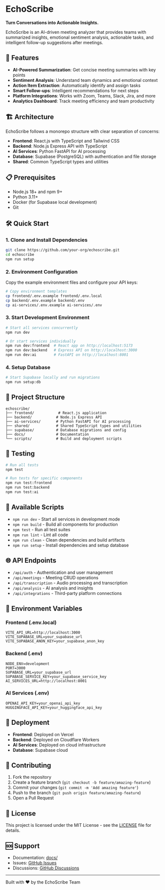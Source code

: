 # EchoScribe

**Turn Conversations into Actionable Insights.**

EchoScribe is an AI-driven meeting analyzer that provides teams with summarized insights, emotional sentiment analysis, actionable tasks, and intelligent follow-up suggestions after meetings.

## 🚀 Features

- **AI-Powered Summarization**: Get concise meeting summaries with key points
- **Sentiment Analysis**: Understand team dynamics and emotional context
- **Action Item Extraction**: Automatically identify and assign tasks
- **Smart Follow-ups**: Intelligent recommendations for next steps
- **Platform Integrations**: Works with Zoom, Teams, Slack, Jira, and more
- **Analytics Dashboard**: Track meeting efficiency and team productivity

## 🏗️ Architecture

EchoScribe follows a monorepo structure with clear separation of concerns:

- **Frontend**: React.js with TypeScript and Tailwind CSS
- **Backend**: Node.js Express API with TypeScript
- **AI Services**: Python FastAPI for AI processing
- **Database**: Supabase (PostgreSQL) with authentication and file storage
- **Shared**: Common TypeScript types and utilities

## 📋 Prerequisites

- Node.js 18+ and npm 9+
- Python 3.11+
- Docker (for Supabase local development)
- Git

## 🛠️ Quick Start

### 1. Clone and Install Dependencies

```bash
git clone https://github.com/your-org/echoscribe.git
cd echoscribe
npm run setup
```

### 2. Environment Configuration

Copy the example environment files and configure your API keys:

```bash
# Copy environment templates
cp frontend/.env.example frontend/.env.local
cp backend/.env.example backend/.env
cp ai-services/.env.example ai-services/.env
```

### 3. Start Development Environment

```bash
# Start all services concurrently
npm run dev

# Or start services individually
npm run dev:frontend  # React app on http://localhost:5173
npm run dev:backend   # Express API on http://localhost:3000
npm run dev:ai        # FastAPI on http://localhost:8001
```

### 4. Setup Database

```bash
# Start Supabase locally and run migrations
npm run setup:db
```

## 📁 Project Structure

```
echoscribe/
├── frontend/           # React.js application
├── backend/           # Node.js Express API
├── ai-services/       # Python FastAPI for AI processing
├── shared/            # Shared TypeScript types and utilities
├── supabase/          # Database migrations and config
├── docs/              # Documentation
└── scripts/           # Build and deployment scripts
```

## 🧪 Testing

```bash
# Run all tests
npm test

# Run tests for specific components
npm run test:frontend
npm run test:backend
npm run test:ai
```

## 🔧 Available Scripts

- `npm run dev` - Start all services in development mode
- `npm run build` - Build all components for production
- `npm test` - Run all test suites
- `npm run lint` - Lint all code
- `npm run clean` - Clean dependencies and build artifacts
- `npm run setup` - Install dependencies and setup database

## 🌐 API Endpoints

- `/api/auth` - Authentication and user management
- `/api/meetings` - Meeting CRUD operations
- `/api/transcription` - Audio processing and transcription
- `/api/analysis` - AI analysis and insights
- `/api/integrations` - Third-party platform connections

## 🔑 Environment Variables

### Frontend (.env.local)
```
VITE_API_URL=http://localhost:3000
VITE_SUPABASE_URL=your_supabase_url
VITE_SUPABASE_ANON_KEY=your_supabase_anon_key
```

### Backend (.env)
```
NODE_ENV=development
PORT=3000
SUPABASE_URL=your_supabase_url
SUPABASE_SERVICE_KEY=your_supabase_service_key
AI_SERVICES_URL=http://localhost:8001
```

### AI Services (.env)
```
OPENAI_API_KEY=your_openai_api_key
HUGGINGFACE_API_KEY=your_huggingface_api_key
```

## 🚀 Deployment

- **Frontend**: Deployed on Vercel
- **Backend**: Deployed on Cloudflare Workers
- **AI Services**: Deployed on cloud infrastructure
- **Database**: Supabase cloud

## 🤝 Contributing

1. Fork the repository
2. Create a feature branch (`git checkout -b feature/amazing-feature`)
3. Commit your changes (`git commit -m 'Add amazing feature'`)
4. Push to the branch (`git push origin feature/amazing-feature`)
5. Open a Pull Request

## 📄 License

This project is licensed under the MIT License - see the [LICENSE](LICENSE) file for details.

## 🆘 Support

- Documentation: [docs/](docs/)
- Issues: [GitHub Issues](https://github.com/your-org/echoscribe/issues)
- Discussions: [GitHub Discussions](https://github.com/your-org/echoscribe/discussions)

---

Built with ❤️ by the EchoScribe Team